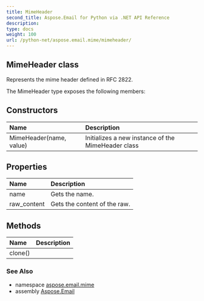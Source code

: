 ```yaml
---
title: MimeHeader
second_title: Aspose.Email for Python via .NET API Reference
description: 
type: docs
weight: 100
url: /python-net/aspose.email.mime/mimeheader/
---
```


## MimeHeader class

Represents the mime header defined in RFC 2822.

The MimeHeader type exposes the following members:
## Constructors
| Name | Description |
| :- | :- |
|MimeHeader(name, value)|Initializes a new instance of the MimeHeader class|
## Properties
| Name | Description |
| :- | :- |
|name|Gets the name.|
|raw_content|Gets the content of the raw.|
## Methods
| Name | Description |
| :- | :- |
|clone()|  |

### See Also

* namespace [aspose.email.mime](/python-net/aspose.email.mime/)
* assembly [Aspose.Email](/python-net/)

